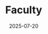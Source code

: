 ---
title: Faculty
date: 2025-07-20

type: landing

sections:
  - block: people
    content:
      title: Our Faculty 
      # Choose which groups/teams of users to display.
      #   Edit `user_groups` in each user's profile to add them to one or more of these groups.
      user_groups:
          - Faculty
      sort_by: Params.weight
      sort_ascending: true
    design:
      show_interests: false
      show_role: true
      show_social: true
---